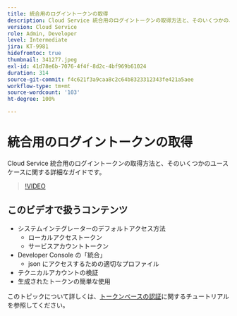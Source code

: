 ```yaml
---
title: 統合用のログイントークンの取得
description: Cloud Service 統合用のログイントークンの取得方法と、そのいくつかのユースケースに関する詳細なガイドです。
version: Cloud Service
role: Admin, Developer
level: Intermediate
jira: KT-9981
hidefromtoc: true
thumbnail: 341277.jpeg
exl-id: 41d78e6b-7076-4f4f-8d2c-4bf969b61024
duration: 314
source-git-commit: f4c621f3a9caa8c2c64b8323312343fe421a5aee
workflow-type: tm+mt
source-wordcount: '103'
ht-degree: 100%

---
```


# 統合用のログイントークンの取得

Cloud Service 統合用のログイントークンの取得方法と、そのいくつかのユースケースに関する詳細なガイドです。

>[!VIDEO](https://video.tv.adobe.com/v/341277?quality=12&learn=on)

## このビデオで扱うコンテンツ

+ システムインテグレーターのデフォルトアクセス方法
   + ローカルアクセストークン
   + サービスアカウントトークン
+ Developer Console の「統合」
   + json にアクセスするための適切なプロファイル
+ テクニカルアカウントの検証
+ 生成されたトークンの簡単な使用

このトピックについて詳しくは、[トークンベースの認証](/help/headless-tutorial/authentication/overview.md)に関するチュートリアルを参照してください。

